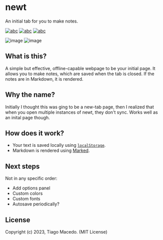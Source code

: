 # newt

An initial tab for you to make notes.

[![abc](https://badgen.net/badge/what/do/blue)](https://t.ly/3-cp)
[![abc](https://badgen.net/badge/people/use/green)](https://t.ly/3-cp)
[![abc](https://badgen.net/badge/these/for%3F/orange)](https://t.ly/3-cp)

![image](https://user-images.githubusercontent.com/32375039/218606424-ac8047e0-5989-4f40-b9cd-82b21cddb665.png)
![image](https://user-images.githubusercontent.com/32375039/218606509-129b64f2-2a8c-4f83-986c-0de2eb66198b.png)

## What is this?

A simple but effective, offline-capable webpage to be your initial page. It allows you to make notes, which are saved when the tab is closed. If the notes are in Markdown, it is rendered.

## Why the name?

Initially I thought this was ging to be a new-tab page, then I realized that when you open multiple instances of newt, they don't sync. Works well as an inital page though.

## How does it work?

- Your text is saved locally using [`localStorage`](https://developer.mozilla.org/en-US/docs/Web/API/Window/localStorage).
- Markdown is rendered using [Marked](https://github.com/markedjs/marked).

## Next steps

Not in any specific order:
- Add options panel
- Custom colors
- Custom fonts
- Autosave periodically?

## License

Copyright (c) 2023, Tiago Macedo. (MIT License)
